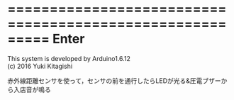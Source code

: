 =========================================================
                    	Enter                        
=========================================================
This system is developed by Arduino1.6.12  
(c) 2016 Yuki Kitagishi  

赤外線距離センサを使って，センサの前を通行したらLEDが光る&圧電ブザーから入店音が鳴る